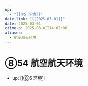 ```yaml
---
up:
  - "[[⑧5 环境]]"
date-link: "[[2025-03-01]]"
date: 2025-03-01
ctime-p: 2025-03-01T14:02:06
aliases:
  - 航空航天环境
---
```


# ⑧54 航空航天环境

- up: [[⑧5 环境]]
